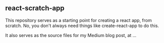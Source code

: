 ## react-scratch-app
This repository serves as a starting point for creating a react app, from scratch.  No, you don't always need things like create-react-app to do this.

It also serves as the source files for my Medium blog post, at ...
